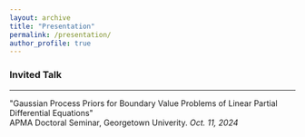 ```yaml
---
layout: archive
title: "Presentation"
permalink: /presentation/
author_profile: true
---
```




### Invited Talk
--------------------
"Gaussian Process Priors for Boundary Value Problems of Linear Partial Differential Equations"  
APMA Doctoral Seminar, Georgetown Univerity. *Oct. 11, 2024*
